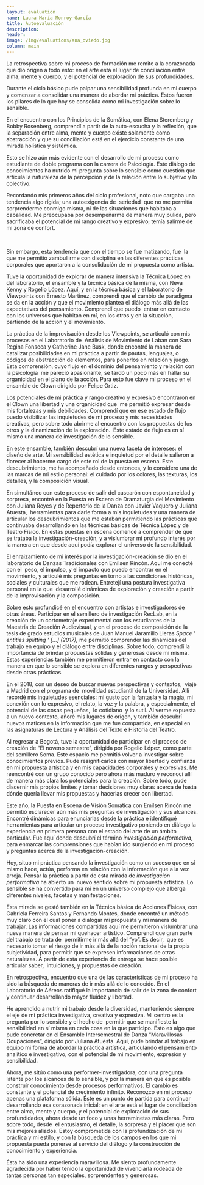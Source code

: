 ```yaml
---
layout: evaluation
name: Laura María Monroy-García
title: Autoevaluación
description:
header:
image: /img/evaluations/ana_oviedo.jpg
column: main
---
```


La retrospectiva sobre mi proceso de formaci&oacute;n me remite a la corazonada que dio origen a todo esto: en el arte est&aacute; el lugar de conciliaci&oacute;n entre alma, mente y cuerpo, y el potencial de exploraci&oacute;n de sus profundidades.&nbsp;&nbsp;

Durante el ciclo b&aacute;sico pude palpar una sensibilidad profunda en mi cuerpo y comenzar a consolidar una manera de abordar mi pr&aacute;ctica. Estos fueron los pilares de lo que hoy se consolida como mi investigaci&oacute;n sobre lo sensible.

En el encuentro con los Principios de la Som&aacute;tica, con Elena Steremberg y Bobby Rosenberg, comprend&iacute; a partir de la auto-escucha y la reflexi&oacute;n, que la separaci&oacute;n entre alma, mente y cuerpo existe solamente como abstracci&oacute;n y que su conciliaci&oacute;n est&aacute; en el ejercicio constante de una mirada hol&iacute;stica y sist&eacute;mica.

Esto se hizo a&uacute;n m&aacute;s evidente con el desarrollo de mi proceso como estudiante de doble programa con la carrera de Psicolog&iacute;a. Este di&aacute;logo de conocimientos ha nutrido mi pregunta sobre lo sensible como cuesti&oacute;n que articula la naturaleza de la percepci&oacute;n y de la relaci&oacute;n entre lo subjetivo y lo colectivo.&nbsp;

Recordando mis primeros a&ntilde;os del ciclo profesional, noto que cargaba una tendencia algo r&iacute;gida; una autoexigencia de&nbsp; seriedad&nbsp; que no me permit&iacute;a sorprenderme conmigo misma, ni de las situaciones que habitaba a cabalidad. Me preocupaba por desempe&ntilde;arme de manera muy pulida, pero sacrificaba el potencial de mi rango creativo y expresivo; tem&iacute;a salirme de mi zona de confort.

&nbsp;

Sin embargo, esta tendencia que con el tiempo se fue matizando, fue&nbsp; la que me permiti&oacute; zambullirme con disciplina en las diferentes pr&aacute;cticas corporales que aportaron a la consolidaci&oacute;n de mi propuesta como artista.

Tuve la oportunidad de explorar de manera intensiva la T&eacute;cnica L&oacute;pez en del laboratorio, el ensamble y la t&eacute;cnica b&aacute;sica de la misma, con Neva Kenny y Rogelio L&oacute;pez. Aqu&iacute;, y en la t&eacute;cnica b&aacute;sica y el laboratorio de Viewpoints con Ernesto Mart&iacute;nez, comprend&iacute; que el cambio de paradigma se da en la acci&oacute;n y que el movimiento plantea el di&aacute;logo m&aacute;s all&aacute; de las expectativas del pensamiento. Comprend&iacute; que puedo&nbsp; entrar en contacto con los universos que habitan en m&iacute;, en los otros y en la situaci&oacute;n, partiendo de la acci&oacute;n y el movimiento.

La pr&aacute;ctica de la improvisaci&oacute;n desde los Viewpoints, se articul&oacute; con mis procesos en el Laboratorio de&nbsp; An&aacute;lisis de Movimiento de Laban con Sara Regina Fonseca y Catherine Jane Busk, donde encontr&eacute; la manera de catalizar posibilidades en mi pr&aacute;ctica a partir de pautas, lenguajes, o c&oacute;digos de abstracci&oacute;n de elementos, para ponerlos en relaci&oacute;n y juego. Esta comprensi&oacute;n, cuyo flujo en el dominio del pensamiento y relaci&oacute;n con la psicolog&iacute;a&nbsp; me pareci&oacute; apasionante, se tard&oacute; un poco m&aacute;s en hallar su organicidad en el plano de la acci&oacute;n. Para esto fue clave mi proceso en el ensamble de Clown dirigido por Felipe Ortiz.

Los potenciales de mi pr&aacute;ctica y rango creativo y expresivo encontraron en el Clown una libertad y una organicidad que&nbsp; me permiti&oacute; expresar desde mis fortalezas y mis debilidades. Comprend&iacute; que en ese estado de flujo puedo visibilizar las inquietudes de mi proceso y mis necesidades creativas, pero sobre todo abrirme al encuentro con las propuestas de los otros y la dinamizaci&oacute;n de la exploraci&oacute;n.&nbsp; Este estado de flujo es en s&iacute; mismo una manera de investigaci&oacute;n de lo sensible.

En este ensamble, tambi&eacute;n descubr&iacute; una nueva faceta de intereses: el dise&ntilde;o de arte. Mi sensibilidad est&eacute;tica e inquietud por el detalle salieron a florecer al hacerme cargo de este rol de la puesta en escena. Este descubrimiento, me ha acompa&ntilde;ado desde entonces, y lo considero una de las marcas de mi estilo personal: el cuidado por los colores, las texturas, los detalles, y la composici&oacute;n visual. &nbsp;&nbsp;

En simult&aacute;neo con este proceso de salir del cascar&oacute;n con espontaneidad y&nbsp; sorpresa, encontr&eacute; en la Puesta en Escena de Dramaturgia del Movimiento con Juliana Reyes y de Repertorio de la Danza con Javier Vaquero y Juliana Atuesta,&nbsp; herramientas para darle forma a mis inquietudes y una manera de articular los descubrimientos que me estaban permitiendo las pr&aacute;cticas que continuaba desarrollando en las t&eacute;cnicas b&aacute;sicas de T&eacute;cnica L&oacute;pez y de Teatro F&iacute;sico. En estas puestas en escena comenc&eacute; a comprender de qu&eacute; se trataba la investigaci&oacute;n-creaci&oacute;n, y a vislumbrar mi profundo inter&eacute;s por la manera en que desde aqu&iacute; pod&iacute;a explorar el universo de la sensibilidad.

El enraizamiento de mi inter&eacute;s por la investigaci&oacute;n-creaci&oacute;n se dio en el laboratorio de Danzas Tradicionales con Emilsen Rinc&oacute;n. Aqu&iacute; me conect&eacute; con el&nbsp; peso, el impulso, y el impacto que puedo encontrar en el movimiento, y articul&eacute; mis preguntas en torno a las condiciones hist&oacute;ricas, sociales y culturales que me rodean. Entretej&iacute; una postura investigativa personal en la que&nbsp; desarroll&eacute; din&aacute;micas de exploraci&oacute;n y creaci&oacute;n a partir de la improvisaci&oacute;n y la composici&oacute;n.

Sobre esto profundic&eacute; en el encuentro con artistas e investigadores de otras &aacute;reas. Participar en el semillero de investigaci&oacute;n RecLab, en la creaci&oacute;n de un cortometraje experimental con los estudiantes de la Maestr&iacute;a de Creaci&oacute;n Audiovisual, y en el proceso de composici&oacute;n de la tesis de grado estudios musicales de Juan Manuel Jaramillo Lleras *Space ' entities splitting ' \[...\] (2017),* me permiti&oacute; comprender las din&aacute;micas del trabajo en equipo y el di&aacute;logo entre disciplinas. Sobre todo, comprend&iacute; la importancia de brindar propuestas s&oacute;lidas y generosas desde m&iacute; misma.&nbsp; Estas experiencias tambi&eacute;n me permitieron entrar en contacto con la manera en que lo sensible se explora en diferentes rangos y perspectivas desde otras pr&aacute;cticas.

En el 2018, con un deseo de buscar nuevas perspectivas y contextos,&nbsp; viaj&eacute; a Madrid con el programa de&nbsp; movilidad estudiantil de la Universidad. All&iacute; record&eacute; mis inquietudes esenciales: mi gusto por la fantas&iacute;a y la magia, mi conexi&oacute;n con lo expresivo, el relato, la voz y la palabra, y especialmente, el potencial de las cosas peque&ntilde;as,&nbsp; lo cotidiano&nbsp; y lo sutil. Al verme expuesta a un nuevo contexto, a&ntilde;or&eacute; mis lugares de origen, y tambi&eacute;n descubr&iacute; nuevos matices en la informaci&oacute;n que me fue compartida, en especial en las asignaturas de Lectura y An&aacute;lisis del Texto e Historia del Teatro.

Al regresar a Bogot&aacute;, tuve la oportunidad de participar en el proceso de creaci&oacute;n de “El noveno semestre”, dirigida por Rogelio L&oacute;pez, como parte del semillero Soma. Este espacio me permiti&oacute; volver a investigar sobre conocimientos previos. Pude resignificarlos con mayor libertad y confianza en mi propuesta art&iacute;stica y en mis capacidades corporales y expresivas. Me reencontr&eacute; con un grupo conocido pero ahora m&aacute;s maduro y reconoc&iacute; all&iacute; de manera m&aacute;s clara los potenciales para la creaci&oacute;n. Sobre todo, pude discernir mis propios l&iacute;mites y tomar decisiones muy claras acerca de hasta d&oacute;nde quer&iacute;a llevar mis propuestas y hacerlas crecer con libertad.

Este a&ntilde;o, la Puesta en Escena de Visi&oacute;n Som&aacute;tica con Emilsen Rinc&oacute;n me permiti&oacute; esclarecer a&uacute;n m&aacute;s mis preguntas de investigaci&oacute;n y sus alcances. Encontr&eacute; din&aacute;micas para enunciarlas desde la pr&aacute;ctica e identifiqu&eacute; herramientas para articular un proceso investigativo poniendo en di&aacute;logo la experiencia en primera persona con el estado del arte de un &aacute;mbito particular. Fue aqu&iacute; donde descubr&iacute; el t&eacute;rmino *investigaci&oacute;n performativa,* para enmarcar las comprensiones que hab&iacute;an ido surgiendo en mi proceso y preguntas acerca de la investigaci&oacute;n-creaci&oacute;n.

Hoy, situo mi pr&aacute;ctica pensando la investigaci&oacute;n como un suceso que en s&iacute; mismo hace, act&uacute;a, performa en relaci&oacute;n con la informaci&oacute;n que a la vez arroja. Pensar la pr&aacute;ctica a partir de esta mirada de *investigaci&oacute;n performativa* ha abierto un&nbsp; nuevo sentido sobre mi propuesta art&iacute;stica. Lo sensible se ha convertido para m&iacute; en un universo complejo que alberga diferentes niveles, facetas y manifestaciones.

Esta mirada se gest&oacute; tambi&eacute;n en la T&eacute;cnica b&aacute;sica de Acciones F&iacute;sicas, con Gabriela Ferreira Santos y Fernando Montes, donde encontr&eacute; un m&eacute;todo muy claro con el cual poner a dialogar mi propuesta y mi manera de trabajar. Las informaciones compartidas aqu&iacute; me permitieron vislumbrar una nueva manera de pensar mi quehacer art&iacute;stico. Comprend&iacute; que gran parte del trabajo se trata de&nbsp; permitirme ir m&aacute;s all&aacute; del “yo”. Es decir,&nbsp; que es necesario tomar el riesgo de ir m&aacute;s all&aacute; de la noci&oacute;n racional de la propia subjetividad, para permitir que se expresen informaciones de otras naturalezas. A partir de esta experiencia de entrega se hace posible articular saber,&nbsp; intuiciones, y propuestas de creaci&oacute;n.

En retrospectiva, encuentro que una de las caracter&iacute;sticas de mi proceso ha sido la b&uacute;squeda de maneras de ir m&aacute;s all&aacute; de lo conocido. En el Laboratorio de A&eacute;reos ratifiqu&eacute; la importancia de salir de la zona de confort y continuar desarrollando mayor fluidez y libertad.

He aprendido a nutrir mi trabajo desde la diversidad, manteniendo siempre el eje de mi pr&aacute;ctica investigativa, creativa y expresiva. Mi centro es la pregunta por lo sensible y el hecho de&nbsp; permitir que se manifieste la sensibilidad en s&iacute; misma en cada cosa en la que participo. Esto es algo que pude concretar en el Ensamble Intersemestral de Danza “Maravillosas Ocupaciones”, dirigido por Juliana Atuesta. Aqu&iacute;, pude brindar al trabajo en equipo mi forma de abordar la pr&aacute;ctica art&iacute;stica, articulando el pensamiento anal&iacute;tico e investigativo, con el potencial de mi movimiento, expresi&oacute;n y sensibilidad.

Ahora, me sit&uacute;o como una performer-investigadora, con una pregunta latente por los alcances de lo sensible, y por la manera en que es posible construir conocimiento desde procesos performativos. El cambio es constante y el potencial de crecimiento infinito. Reconozco en mi proceso apenas una plataforma s&oacute;lida. &Eacute;ste es un punto de partida para continuar desarrollando esa corazonada inicial: en el arte est&aacute; el lugar de conciliaci&oacute;n entre alma, mente y cuerpo, y el potencial de exploraci&oacute;n de sus profundidades, ahora desde un foco y unas herraminetas m&aacute;s claras. Pero sobre todo, desde&nbsp; el entusiasmo, el detalle, la sorpresa y el placer que son mis mejores aliados. Estoy comprometida con la profundizaci&oacute;n de mi pr&aacute;ctica y mi estilo, y con la b&uacute;squeda de los campos en los que mi propuesta pueda ponerse al servicio del di&aacute;logo y la construcci&oacute;n de conocimiento y experiencia.

&Eacute;sta ha sido una experiencia maravillosa. Me siento profundamente agradecida por haber tenido la oportunidad de vivenciarla rodeada de tantas personas tan especiales, sorprendentes y generosas.